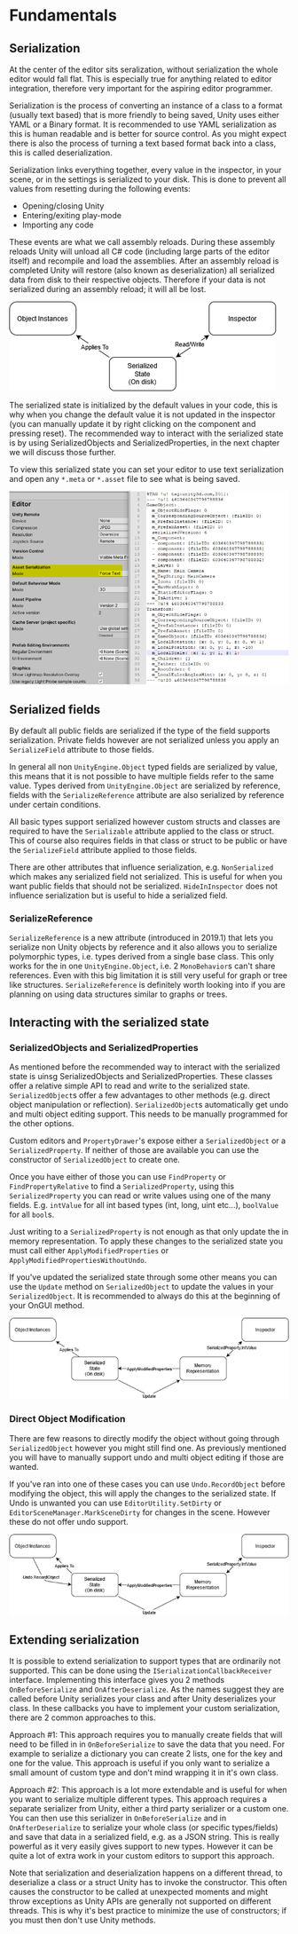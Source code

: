 # Fundamentals

## Serialization
At the center of the editor sits seralization, without serialization the whole editor would fall flat. This is especially true for anything related to editor integration, therefore very important for the aspiring editor programmer.

Serialization is the process of converting an instance of a class to a format (usually text based) that is more friendly to being saved, Unity uses either YAML or a Binary format. It is recommended to use YAML serialization as this is human readable and is better for source control. As you might expect there is also the process of turning a text based format back into a class, this is called deserialization.

Serialization links everything together, every value in the inspector, in your scene, or in the settings is serialized to your disk. This is done to prevent all values from resetting during the following events:
* Opening/closing Unity
* Entering/exiting play-mode
* Importing any code

 These events are what we call assembly reloads. During these assembly reloads Unity will unload all C# code (including large parts of the editor itself) and recompile and load the assemblies. After an assembly reload is completed Unity will restore (also known as deserialization) all serialized data from disk to their respective objects. Therefore if your data is not serialized during an assembly reload; it will all be lost.

![serialization diagram example](../Images/SerializationDiagram.png)

The serialized state is initialized by the default values in your code, this is why when you change the default value it is not updated in the inspector (you can manually update it by right clicking on the component and pressing reset). The recommended way to interact with the serialized state is by using SerializedObjects and SerializedProperties, in the next chapter we will discuss those further.

To view this serialized state you can set your editor to use text serialization and open any `*.meta` or `*.asset` file to see what is being saved.

![text serialization example](../Images/TextSerialization.png)

## Serialized fields

By default all public fields are serialized if the type of the field supports serialization. Private fields however are not serialized unless you apply an `SerializeField` attribute to those fields. 

In general all non `UnityEngine.Object` typed fields are serialized by value, this means that it is not possible to have multiple fields refer to the same value. Types derived from `UnityEngine.Object` are serialized by reference, fields with the `SerializeReference` attribute are also serialized by reference under certain conditions.

All basic types support serialized however custom structs and classes are required to have the `Serializable` attribute applied to the class or struct. This of course also requires fields in that class or struct to be public or have the `SerializeField` attribute applied to those fields.

There are other attributes that influence serialization, e.g. `NonSerialized` which makes any serialized field not serialized. This is useful for when you want public fields that should not be serialized. `HideInInspector` does not influence serialization but is useful to hide a serialized field.

### SerializeReference

`SerializeReference` is a new attribute (introduced in 2019.1) that lets you serialize non Unity objects by reference and it also allows you to serialize polymorphic types, i.e. types derived from a single base class. This only works for the in one `UnityEngine.Object`, i.e. 2 `MonoBehavior`s can't share references. Even with this big limitation it is still very useful for graph or tree like structures. `SerializeReference` is definitely worth looking into if you are planning on using data structures similar to graphs or trees.

## Interacting with the serialized state

### SerializedObjects and SerializedProperties

As mentioned before the recommended way to interact with the serialized state is uinsg SerializedObjects and SerializedProperties. These classes offer a relative simple API to read and write to the serialized state. `SerializedObject`s offer a few advantages to other methods (e.g. direct object manipulation or reflection). `SerializedObject`s automatically get undo and multi object editing support. This needs to be manually programmed for the other options.

Custom editors and `PropertyDrawer`'s expose either a `SerializedObject` or a `SerializedProperty`. If neither of those are available you can use the constructor of `SerializedObject` to create one. 

Once you have either of those you can use `FindProperty` or `FindPropertyRelative` to find a `SerializedProperty`, using this `SerializedProperty` you can read or write values using one of the many fields. E.g. `intValue` for all int based types (int, long, uint etc...), `boolValue` for all `bool`s.

Just writing to a `SerializedProperty` is not enough as that only update the in memory representation. To apply these changes to the serialized state you must call either `ApplyModifiedProperties` or `ApplyModifiedPropertiesWithoutUndo`. 

If you've updated the serialized state through some other means you can use the `Update` method on `SerializedObject` to update the values in your `SerializedObject`. It is recommended to always do this at the beginning of your OnGUI method.

![serialization diagram example](../Images/SerializedPropertyDiagram.png)

### Direct Object Modification

There are few reasons to directly modify the object without going through `SerializedObject` however you might still find one. As previously mentioned you will have to manually support undo and multi object editing if those are wanted.

If you've ran into one of these cases you can use `Undo.RecordObject` before modifying the object, this will apply the changes to the serialized state. If Undo is unwanted you can use `EditorUtility.SetDirty` or `EditorSceneManager.MarkSceneDirty` for changes in the scene. However these do not offer undo support.

![serialization diagram example](../Images/SerializedPropertyUndoDiagram.png)

## Extending serialization

It is possible to extend serialization to support types that are ordinarily not supported. This can be done using the `ISerializationCallbackReceiver` interface. Implementing this interface gives you 2 methods `OnBeforeSerialize` and `OnAfterDeserialize`. As the names suggest they are called before Unity serializes your class and after Unity deserializes your class. In these callbacks you have to implement your custom serialization, there are 2 common approaches to this. 

Approach #1: This approach requires you to manually create fields that will need to be filled in in `OnBeforeSerialize` to save the data that you need. For example to serialize a dictionary you can create 2 lists, one for the key and one for the value. This approach is useful if you only want to serialize a small amount of custom type and don't mind wrapping it in it's own class.

Approach #2: This approach is a lot more extendable and is useful for when you want to serialize multiple different types. This approach requires a separate serializer from Unity, either a third party serializer or a custom one. You can then use this serializer in `OnBeforeSerialize` and in `OnAfterDeserialize` to serialize your whole class (or specific types/fields) and save that data in a serialized field, e.g. as a JSON string. This is really powerful as it very easily gives support to new types. However it can be quite a lot of extra work in your custom editors to support this approach.

Note that serialization and deserialization happens on a different thread, to deserialize a class or a struct Unity has to invoke the constructor. This often causes the constructor to be called at unexpected moments and might throw exceptions as Unity APIs are generally not supported on different threads. This is why it's best practice to minimize the use of constructors; if you must then don't use Unity methods.